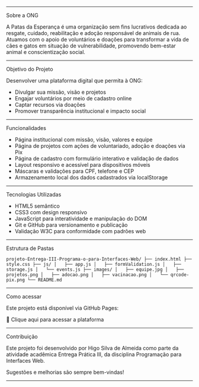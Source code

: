 
---

  Sobre a ONG

A Patas da Esperança é uma organização sem fins lucrativos dedicada ao resgate, cuidado, reabilitação e adoção responsável de animais de rua. Atuamos com o apoio de voluntários e doações para transformar a vida de cães e gatos em situação de vulnerabilidade, promovendo bem-estar animal e conscientização social.

---

  Objetivo do Projeto

Desenvolver uma plataforma digital que permita à ONG:

- Divulgar sua missão, visão e projetos
- Engajar voluntários por meio de cadastro online
- Captar recursos via doações
- Promover transparência institucional e impacto social

---

  Funcionalidades

- Página institucional com missão, visão, valores e equipe
- Página de projetos com ações de voluntariado, adoção e doações via Pix
- Página de cadastro com formulário interativo e validação de dados
- Layout responsivo e acessível para dispositivos móveis
- Máscaras e validações para CPF, telefone e CEP
- Armazenamento local dos dados cadastrados via localStorage

---

  Tecnologias Utilizadas

- HTML5 semântico
- CSS3 com design responsivo
- JavaScript para interatividade e manipulação do DOM
- Git e GitHub para versionamento e publicação
- Validação W3C para conformidade com padrões web

---

  Estrutura de Pastas

`
projeto-Entrega-III-Programa-o-para-Interfaces-Web/
├── index.html
├── style.css
├── js/
│   ├── app.js
│   ├── formValidation.js
│   ├── storage.js
│   └── events.js
├── images/
│   ├── equipe.jpg
│   ├── projetos.png
│   ├── adocao.png
│   ├── vacinacao.png
│   └── qrcode-pix.png
└── README.md
`

---

  Como acessar

Este projeto está disponível via GitHub Pages:

🔗 Clique aqui para acessar a plataforma

---

  Contribuição

Este projeto foi desenvolvido por Higo Silva de Almeida como parte da atividade acadêmica Entrega Prática III, da disciplina Programação para Interfaces Web.

Sugestões e melhorias são sempre bem-vindas!

---

